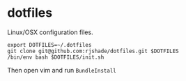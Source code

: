 # dotfiles
Linux/OSX configuration files.

    export DOTFILES=~/.dotfiles
    git clone git@github.com:rjshade/dotfiles.git $DOTFILES
    /bin/env bash $DOTFILES/init.sh

Then open vim and run `BundleInstall`
